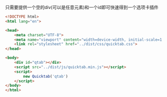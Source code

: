 
<Test/>

只需要提供一个空的div(可以是任意元素)和一个id即可快速得到一个选项卡插件

```html
<!DOCTYPE html>
<html lang="en">

<head>
    <meta charset="UTF-8">
    <meta name="viewport" content="width=device-width, initial-scale=1.0">
    <link rel="stylesheet" href="../dist/css/quicktab.css">
</head>

<body>
    <div id="qtab"></div>
    <script src="../dist/js/quicktab.min.js"></script>
    <script>
        new Quicktab('qtab')
    </script>
</body>
</html>
```


<ShowCase text="Run"  src="Quicktab/demo/base.html"/>
